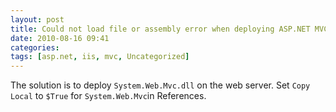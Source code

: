 ```yaml
---
layout: post
title: Could not load file or assembly error when deploying ASP.NET MVC 2 on IIS 7.5
date: 2010-08-16 09:41
categories: 
tags: [asp.net, iis, mvc, Uncategorized]
---
```


The solution is to deploy `System.Web.Mvc.dll` on the web server. Set `Copy Local` to `$True` for `System.Web.Mvc`in References.

